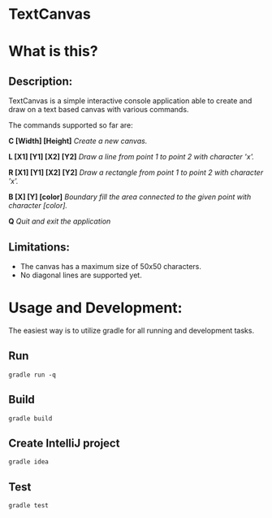 TextCanvas
============

# What is this? #
## Description: ##
TextCanvas is a simple interactive console application able to create and draw on a text based canvas with various commands.

The commands supported so far are:

**C [Width] [Height]** *Create a new canvas.*

**L [X1] [Y1] [X2] [Y2]** *Draw a line from point 1 to point 2 with character 'x'.*

**R [X1] [Y1] [X2] [Y2]** *Draw a rectangle from point 1 to point 2 with character 'x'.*

**B [X] [Y] [color]** *Boundary fill the area connected to the given point with character [color].*

**Q** *Quit and exit the application*

## Limitations: ##
* The canvas has a maximum size of 50x50 characters.
* No diagonal lines are supported yet.

# Usage and Development: #
The easiest way is to utilize gradle for all running and development tasks.

## Run ##
```
gradle run -q
```

## Build ##
```
gradle build
```

## Create IntelliJ project ##
```
gradle idea
```

## Test ##
```
gradle test
```